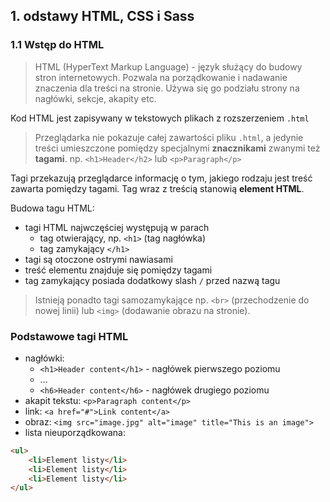 ## 1. odstawy HTML, CSS i Sass

### 1.1 Wstęp do HTML
> HTML (HyperText Markup Language) - język służący do budowy stron internetowych.  Pozwala na porządkowanie i nadawanie znaczenia dla treści na stronie. Używa się go podziału strony na nagłówki, sekcje, akapity etc.

Kod HTML jest zapisywany w tekstowych plikach z rozszerzeniem `.html`

> Przeglądarka nie pokazuje całej zawartości pliku `.html`, a jedynie treści umieszczone pomiędzy specjalnymi **znacznikami** zwanymi też **tagami**.
> np. `<h1>Header</h2>` lub `<p>Paragraph</p>`

Tagi przekazują przeglądarce informację o tym, jakiego rodzaju jest treść zawarta pomiędzy tagami. Tag wraz z treścią stanowią **element HTML**.

Budowa tagu HTML:
- tagi HTML najwczęściej występują w parach
	- tag otwierający, np. `<h1>` (tag nagłówka)
	- tag zamykający `</h1>`
- tagi są otoczone ostrymi nawiasami
- treść elementu znajduje się pomiędzy tagami
- tag zamykający posiada dodatkowy slash `/` przed nazwą tagu

> Istnieją ponadto tagi samozamykające np. `<br>` (przechodzenie do nowej linii) lub `<img>` (dodawanie obrazu na stronie).

### Podstawowe tagi HTML
- nagłówki:
	- `<h1>Header content</h1>` - nagłówek pierwszego poziomu
	- ...
	- `<h6>Header content</h6>` - nagłówek drugiego poziomu
- akapit tekstu: `<p>Paragraph content</p>`
- link: `<a href="#">Link content</a>`
- obraz: `<img src="image.jpg" alt="image" title="This is an image">`
- lista nieuporządkowana: 
```html
<ul>
	<li>Element listy</li>
	<li>Element listy</li>
	<li>Element listy</li>
</ul>
```
